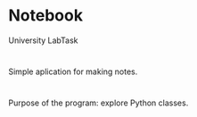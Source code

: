 # Notebook
University LabTask
#
Simple aplication for making notes.
#
Purpose of the program: explore Python classes.

